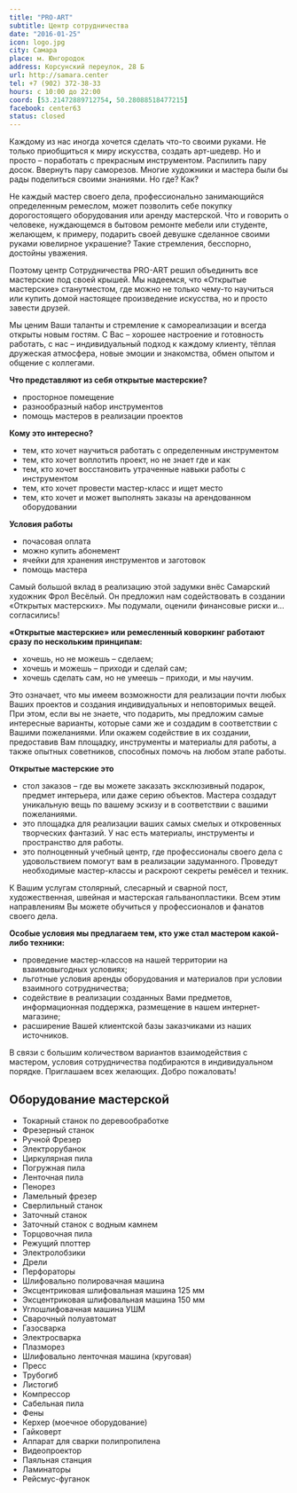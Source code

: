 ```yaml
---
title: "PRO-ART"
subtitle: Центр сотрудничества
date: "2016-01-25"
icon: logo.jpg
city: Самара
place: м. Юнгородок
address: Корсунский переулок, 28 Б
url: http://samara.center
tel: +7 (902) 372-38-33
hours: c 10:00 до 22:00
coord: [53.21472889712754, 50.28088518477215]
facebook: center63
status: closed
---
```


Каждому из нас иногда хочется сделать что-то своими руками. Не только приобщиться к миру искусства, создать арт-шедевр. Но и просто – поработать с прекрасным инструментом. Распилить пару досок. Ввернуть пару саморезов. Многие художники и мастера были бы рады поделиться своими знаниями. Но где? Как?

Не каждый мастер своего дела, профессионально занимающийся определенным ремеслом, может позволить себе покупку дорогостоящего оборудования или аренду мастерской. Что и говорить о человеке, нуждающемся в бытовом ремонте мебели или студенте, желающем, к примеру, подарить своей девушке сделанное своими руками ювелирное украшение? Такие стремления, бесспорно, достойны уважения.

Поэтому центр Сотрудничества PRO-ART решил объединить все мастерские под своей крышей. Мы надеемся, что «Открытые мастерские» станутместом, где можно не только чему-то научиться или купить домой настоящее произведение искусства, но и просто завести друзей.

Мы ценим Ваши таланты и стремление к самореализации и всегда открыты новым гостям. С Вас – хорошее настроение и готовность работать, с нас – индивидуальный подход к каждому клиенту, тёплая дружеская атмосфера, новые эмоции и знакомства, обмен опытом и общение с коллегами.

**Что представляют из себя открытые мастерские?**

- просторное помещение
- разнообразный набор инструментов
- помощь мастеров в реализации проектов

**Кому это интересно?**

- тем, кто хочет научиться работать с определенным инструментом
- тем, кто хочет воплотить проект, но не знает где и как
- тем, кто хочет восстановить утраченные навыки работы с инструментом
- тем, кто хочет провести мастер-класс и ищет место
- тем, кто хочет и может выполнять заказы на арендованном оборудовании

**Условия работы**

- почасовая оплата
- можно купить абонемент
- ячейки для хранения инструментов и заготовок
- помощь мастера

Самый большой вклад в реализацию этой задумки внёс Самарский художник Фрол Весёлый. Он предложил нам содействовать в создании «Открытых мастерских». Мы подумали, оценили финансовые риски и… согласились!

**«Открытые мастерские» или ремесленный коворкинг работают сразу по нескольким принципам:**

- хочешь, но не можешь – сделаем;
- хочешь и можешь – приходи и сделай сам;
- хочешь сделать сам, но не умеешь – приходи, и мы научим.

Это означает, что мы имеем возможности для реализации почти любых Ваших проектов и создания индивидуальных и неповторимых вещей. При этом, если вы не знаете, что подарить, мы предложим самые интересные варианты, которые сами же и создадим в соответствии с Вашими пожеланиями. Или окажем содействие в их создании, предоставив Вам площадку, инструменты и материалы для работы, а также опытных советников, способных помочь на любом этапе работы.

**Открытые мастерские это**

- стол заказов – где вы можете заказать эксклюзивный подарок, предмет интерьера, или даже серию объектов. Мастера создадут уникальную вещь по вашему эскизу и в соответствии с вашими пожеланиями.
- это площадка для реализации ваших самых смелых и откровенных творческих фантазий. У нас есть материалы, инструменты и пространство для работы.
- это полноценный учебный центр, где профессионалы своего дела с удовольствием помогут вам в реализации задуманного. Проведут необходимые мастер-классы и раскроют секреты ремёсел и техник.

К Вашим услугам столярный, слесарный и сварной пост, художественная, швейная и мастерская гальванопластики. Всем этим направлениям Вы можете обучиться у профессионалов и фанатов своего дела.

**Особые условия мы предлагаем тем, кто уже стал мастером какой-либо техники:**

- проведение мастер-классов на нашей территории на взаимовыгодных условиях;
- льготные условия аренды оборудования и материалов при условии взаимного сотрудничества;
- содействие в реализации созданных Вами предметов, информационная поддержка, размещение в нашем интернет-магазине;
- расширение Вашей клиентской базы заказчиками из наших источников.

В связи с большим количеством вариантов взаимодействия с мастером, условия сотрудничества подбираются в индивидуальном порядке. Приглашаем всех желающих. Добро пожаловать!

## Оборудование мастерской

- Токарный станок по деревообработке
- Фрезерный станок
- Ручной Фрезер
- Электрорубанок
- Циркулярная пила
- Погружная пила
- Ленточная пила
- Пенорез
- Ламельный фрезер
- Сверлильный станок
- Заточный станок
- Заточный станок с водным камнем
- Торцовочная пила
- Режущий плоттер
- Электролобзики
- Дрели
- Перфораторы
- Шлифовально полировачная машина
- Эксцентриковая шлифовальная машина 125 мм
- Эксцентриковая шлифовальная машина 150 мм
- Углошлифовачная машина УШМ
- Сварочный полуавтомат
- Газосварка
- Электросварка
- Плазморез
- Шлифовально ленточная машина (круговая)
- Пресс
- Трубогиб
- Листогиб
- Компрессор
- Сабельная пила
- Фены
- Керхер (моечное оборудование)
- Гайковерт
- Аппарат для сварки полипропилена
- Видеопроектор
- Паяльная станция
- Ламинаторы
- Рейсмус-фуганок
